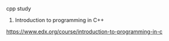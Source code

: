 cpp study

1. Introduction to programming in C++

https://www.edx.org/course/introduction-to-programming-in-c

